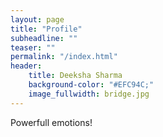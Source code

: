 ```yaml
---
layout: page
title: "Profile"
subheadline: ""
teaser: ""
permalink: "/index.html"
header:
    title: Deeksha Sharma
    background-color: "#EFC94C;"
    image_fullwidth: bridge.jpg
---
```


Powerfull emotions!
